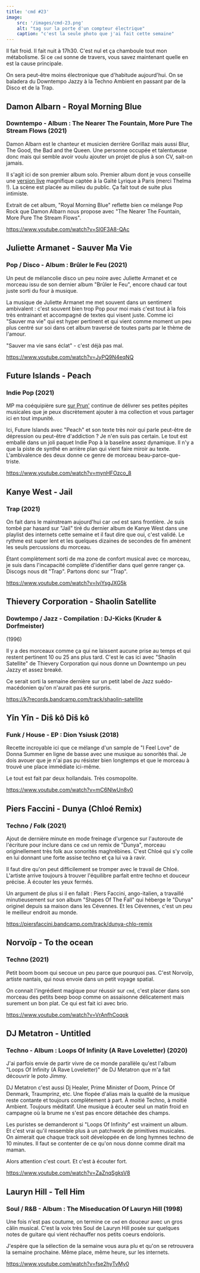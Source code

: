 ```yaml
---
title: 'cmd #23'
image:
    src: '/images/cmd-23.png'
    alt: "tag sur la porte d'un compteur électrique"
    caption: "c'est la seule photo que j'ai fait cette semaine"
---
```



Il fait froid. Il fait nuit à 17h30. C'est nul et ça chamboule tout mon
métabolisme. Si ce `cmd` sonne de travers, vous savez maintenant quelle en est
la cause principale.

On sera peut-être moins électronique que d'habitude aujourd'hui. On se baladera
du Downtempo Jazzy à la Techno Ambient en passant par de la Disco et de la Trap.



## Damon Albarn - Royal Morning Blue

### Downtempo - Album : The Nearer The Fountain, More Pure The Stream Flows (2021)

Damon Albarn est le chanteur et musicien derrière Gorillaz mais aussi Blur, The
Good, the Bad and the Queen. Une personne occupée et talentueuse donc mais qui
semble avoir voulu ajouter un projet de plus à son CV, sait-on jamais.

Il s'agit ici de son premier album solo. Premier album dont je vous conseille
une [version live](https://www.youtube.com/watch?v=LmfCaHaEa34) magnifique
captée à la Gaïté Lyrique à Paris (merci Thelma !). La  scène est placée au
milieu du public. Ça fait tout de suite plus intimiste.

Extrait de cet album, "Royal Morning Blue" reflette bien ce mélange Pop Rock que
Damon Albarn nous propose avec "The Nearer The Fountain, More Pure The Stream
Flows".

https://www.youtube.com/watch?v=Sl0F3A8-QAc



## Juliette Armanet - Sauver Ma Vie

### Pop / Disco - Album : Brûler le Feu (2021)

Un peut de mélancolie disco un peu noire avec Juliette Armanet et ce morceau
issu de son dernier album "Brûler le Feu", encore chaud car tout juste sorti du
four à musique.

La musique de Juliette Armanet me met souvent dans un sentiment ambivalent :
c'est souvent bien trop Pop pour moi mais c'est tout à la fois très entrainant
et accompagné de textes qui visent juste. Comme ici "Sauver ma vie"  qui est hyper
pertinent et qui vient comme moment un peu plus centré sur soi dans cet album
traversé de toutes parts par le thème de l'amour.

"Sauver ma vie sans éclat" - c'est déjà pas mal.

https://www.youtube.com/watch?v=JyPQ9N4eqNQ



## Future Islands - Peach

### Indie Pop (2021)

MP ma coéquipière sure [sur Prun'](https://www.prun.net/emission/8301-tumulte)
continue de délivrer ses petites pépites musicales que je peux discrètement
ajouter à ma collection et vous partager ici en tout impunité.

Ici, Future Islands avec "Peach" et son texte très noir qui parle peut-être de
dépression ou peut-être d'addiction ? Je n'en suis pas certain. Le tout est
emballé dans un joli paquet Indie Pop à la baseline assez dynamique. Il n'y a
que la piste de synthé en arrière plan qui vient faire miroir au texte.
L'ambivalence des deux donne ce genre de morceau beau-parce-que-triste.

https://www.youtube.com/watch?v=mynHFOzco_8



## Kanye West - Jail

### Trap (2021)

On fait dans le mainstream aujourd'hui car `cmd` est sans frontière. Je suis
tombé par hasard sur "Jail" tiré du dernier album de Kanye West dans une
playlist des internets cette semaine et il faut dire que oui, c'est validé. Le
rythme est super lent et les quelques dizaines de secondes de fin amènent les
seuls percussions du morceau.

Étant complètement sorti de ma zone de confort musical avec ce morceau, je suis
dans l'incapacité complète d'identifier dans quel genre ranger ça. Discogs nous
dit "Trap". Partons donc sur "Trap".

https://www.youtube.com/watch?v=IviYsgJXG5k



## Thievery Corporation - Shaolin Satellite

### Dowtempo / Jazz - Compilation : DJ-Kicks (Kruder & Dorfmeister)
(1996)

Il y a des morceaux comme ça qui ne laissent aucune prise au temps et qui
restent pertinent 10 ou 25 ans plus tard. C'est le cas ici avec "Shaolin Satellite" de
Thievery Corporation qui nous donne un Downtempo un peu Jazzy et assez breaké.

Ce serait sorti la semaine dernière sur un petit label de Jazz suédo-macédonien
qu'on n'aurait pas été surpris.

https://k7records.bandcamp.com/track/shaolin-satellite



## Yīn Yīn - Dis̄ kô Dis̄ kô

### Funk / House - EP : Dion Ysiusk (2018)

Recette incroyable ici que ce mélange d'un sample de "I Feel Love" de Donna Summer
en ligne de basse  avec une musique au sonorités thaï. Je dois avouer que je
n'ai pas pu résister bien longtemps et que le morceau à trouvé une place
immédiate ici-même.

Le tout est fait par deux hollandais. Très cosmopolite.

https://www.youtube.com/watch?v=mC6NlwUn8v0



## Piers Faccini - Dunya (Chloé Remix)

### Techno / Folk (2021)

Ajout de dernière minute en mode freinage d'urgence sur l'autoroute de
l'écriture pour inclure dans ce `cmd` un remix de "Dunya", morceau
originellement très folk aux sonorités maghrébines. C'est Chloé qui s'y colle en
lui donnant une forte assise techno et ça lui va à ravir.

Il faut dire qu'on peut difficilement se tromper avec le travail de Chloé.
L'artiste arrive toujours à trouver l'équilibre parfait entre techno et douceur
précise. À écouter les yeux fermés.

Un argument de plus si il en fallait : Piers Faccini, ango-italien, a travaillé
minutieusement sur son album "Shapes Of The Fall" qui héberge le "Dunya"
originel depuis sa maison dans les Cévennes. Et les Cévennes, c'est un peu le
meilleur endroit au monde.

https://piersfaccini.bandcamp.com/track/dunya-chlo-remix



## Norvoïp - To the ocean

### Techno (2021)

Petit boom boom qui secoue un peu parce que pourquoi pas. C'est Norvoïp, artiste
nantais, qui nous envoie dans un petit voyage spatial.

On connait l'ingrédient magique pour réussir sur `cmd`, c'est placer dans son
morceau des petits beep boop comme on assaisonne délicatement mais surement un
bon plat. Ce qui est fait ici avec brio.

https://www.youtube.com/watch?v=VrAnfhCoqok



## DJ Metatron - Untitled

### Techno - Album : Loops Of Infinity (A Rave Loveletter) (2020)

J'ai parfois envie de partir vivre de ce monde parallèle qu'est l'album "Loops
Of Infinity (A Rave Loveletter)" de DJ Metatron que m'a fait découvrir le poto
Jimmy.

DJ Metatron c'est aussi Dj Healer, Prime Minister of Doom, Prince Of Denmark,
Traumprinz, etc. Une flopée d'alias mais la qualité de la musique reste
contante et toujours complètement à part. À moitié Techno, à moitié Ambient.
Toujours méditatif. Une musique à écouter seul un matin froid en campagne où la
brume ne s'est pas encore détachée des champs.

Les puristes se demanderont si "Loops Of Infinity" est vraiment un album. Et
c'est vrai qu'il ressemble plus à un patchwork de primitives musicales. On
aimerait que chaque track soit développée en de long hymnes techno de 10
minutes. Il faut se contenter de ce qu'on nous donne comme dirait ma
maman.

Alors attention c'est court. Et c'est à écouter fort.

https://www.youtube.com/watch?v=ZaZnqSgksV8



## Lauryn Hill - Tell Him

### Soul / R&B - Album : The Miseducation Of Lauryn Hill (1998)

Une fois n'est pas coutume, on termine ce `cmd` en douceur avec un gros câlin
musical. C'est la voix très Soul de Lauryn Hill posée sur quelques notes de
guitare qui vient réchauffer nos petits coeurs endoloris.

J'espère que la sélection de la semaine vous aura plu et qu'on se retrouvera la
semaine prochaine. Même place, même heure, sur les internets.

https://www.youtube.com/watch?v=fse2hyTvMy0

